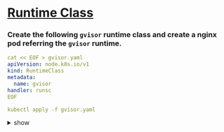 # [Runtime Class](https://kubernetes.io/docs/concepts/containers/runtime-class/)

### Create the following `gvisor` runtime class and create a nginx pod referring the `gvisor` runtime.

```yaml
cat << EOF > gvisor.yaml
apiVersion: node.k8s.io/v1
kind: RuntimeClass
metadata:
  name: gvisor
handler: runsc
EOF

kubectl apply -f gvisor.yaml
```

<details><summary>show</summary><p>

```yaml
cat << EOF > nginx.yaml
apiVersion: v1
kind: Pod
metadata:
  name: nginx
spec:
  runtimeClassName: gvisor
  containers:
  - image: nginx
    name: nginx
  restartPolicy: Always
EOF

kubectl apply -f nginx.yaml

# NOTE : Pod may not come up as the runtime does not actually exist
```
</p></details>

